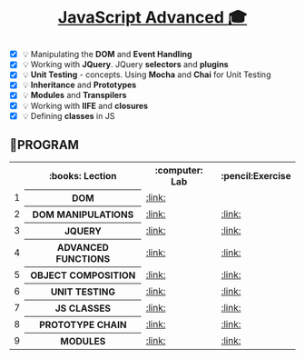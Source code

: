 # <a href=""><p align="center"> JavaScript Advanced :mortar_board: <p></a> 
- [x] :bulb: Manipulating the **DOM** and **Event Handling**
- [x] :bulb: Working with **JQuery**. JQuery **selectors** and **plugins**
- [x] :bulb: **Unit Testing** - concepts. Using **Mocha** and **Chai** for Unit Testing
- [x] :bulb: **Inheritance** and **Prototypes**
- [x] :bulb: **Modules** and **Transpilers**
- [x] :bulb: Working with **IIFE** and **closures**
- [x] :bulb: Defining **classes** in JS

## :rocket:PROGRAM 
<table align="center">
<tr>
  <th></th><th>:books: Lection</th><th>:computer: Lab</th><th>:pencil:Exercise</th>
</tr>
<tr>
  <td>1</td>
  <th>DOM</th>
  <td><a href="" >:link:</a></td>
  <td><a href="" ></a></td>
</tr>
<tr>
  <td>2</td>
  <th>DOM MANIPULATIONS</th>
  <td><a href="" >:link:</a></td>
  <td><a href="" >:link:</a></td>
<tr>
    <td>3</td>
    <th>JQUERY</th>
    <td><a href="" >:link:</a></td>
    <td><a href="" >:link:</a></td>
</tr>
</tr>
  <tr>
  <td>4</td>
    <th>ADVANCED FUNCTIONS</th>
    <td><a href="" >:link:</a></td>
    <td><a href="" >:link:</a></td>
</tr>
<tr>
  <td>5</td>
    <th>OBJECT COMPOSITION</th>
    <td><a href="" >:link:</a></td>
    <td><a href="" >:link:</a></td>
</tr>
<tr>
  <td>6</td>
    <th>UNIT TESTING</th>
    <td><a href="" >:link:</a></td>
    <td><a href="" >:link:</a></td>
</tr>
<tr>
  <td>7</td>
    <th>JS CLASSES</th>
    <td><a href="" >:link:</a></td>
    <td><a href="" >:link:</a></td>
</tr>
<tr>
  <td>8</td>
    <th>PROTOTYPE CHAIN</th>
    <td><a href="" >:link:</a></td>
    <td><a href="" >:link:</a></td>
</tr>
<tr>
  <td>9</td>
    <th>MODULES</th>
    <td><a href="" >:link:</a></td>
    <td><a href="" >:link:</a></td>
</tr>
  </table>
